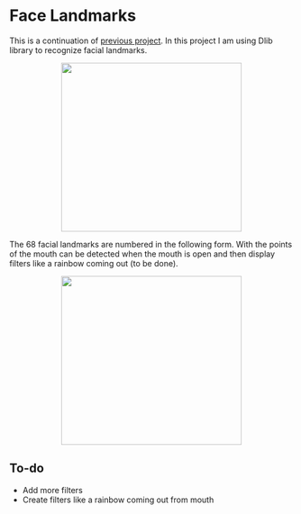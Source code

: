 # Face Landmarks
This is a continuation of [previous project](https://github.com/OlaPietka/SnapchatFilters_Py--In-process--).
In this project I am using Dlib library to recognize facial landmarks.

<p align="center">
  <img width="320" height="300" src="https://i.imgur.com/0IVYUcx.png">
</p>

The 68 facial landmarks are numbered in the following form. With the points of the mouth can be detected when the mouth is open and then display filters like a rainbow coming out (to be done).

<p align="center">
  <img width="320" height="300" src="https://i.imgur.com/Co2CnD6.jpg">
</p>

## To-do
* Add more filters
* Create filters like a rainbow coming out from mouth
